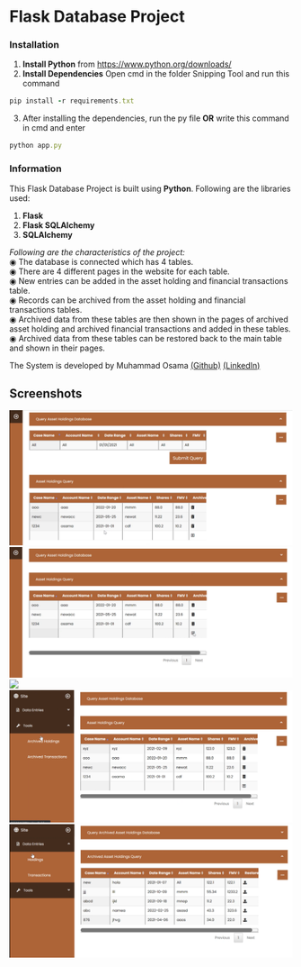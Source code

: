 # Flask Database Project
### Installation
1) **Install Python** from https://www.python.org/downloads/
2) **Install Dependencies**
Open cmd in the folder Snipping Tool and run this command
```ruby
pip install -r requirements.txt
```
3) After installing the dependencies, run the py file **OR** write this command in cmd and enter
```ruby
python app.py
```
### Information
This Flask Database Project is built using **Python**. Following are the libraries used:
1) **Flask**
2) **Flask SQLAlchemy**
3) **SQLAlchemy**

*Following are the characteristics of the project:*<br>
◉ The database is connected which has 4 tables.<br>
◉ There are 4 different pages in the website for each table.<br>
◉ New entries can be added in the asset holding and financial transactions table.<br>
◉ Records can be archived from the asset holding and financial transactions tables.<br>
◉ Archived data from these tables are then shown in the pages of archived asset holding and archived financial transactions and added in these tables.<br>
◉ Archived data from these tables can be restored back to the main table and shown in their pages.<br>

The System is developed by Muhammad Osama [(Github)](https://github.com/Osama710) [(LinkedIn)](https://www.linkedin.com/in/osama-yousuf-6a1952177/)

## Screenshots
![](./Screenshots/main.png)
![](./Screenshots/main2.png)
![](./Screenshots/colunmns.png)
![](./Screenshots/side.png)
![](./Screenshots/side2.png)